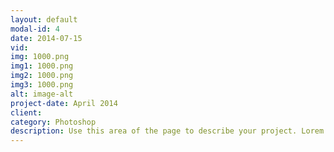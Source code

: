 ```yaml
---
layout: default
modal-id: 4
date: 2014-07-15
vid: 
img: 1000.png
img1: 1000.png
img2: 1000.png
img3: 1000.png
alt: image-alt
project-date: April 2014
client: 
category: Photoshop
description: Use this area of the page to describe your project. Lorem ipsum dolor sit amet, consectetur adipisicing elit. Mollitia neque assumenda ipsam nihil, molestias magnam, recusandae quos quis inventore quisquam velit asperiores, vitae? Reprehenderit soluta, eos quod consequuntur itaque. Nam.
---
```

